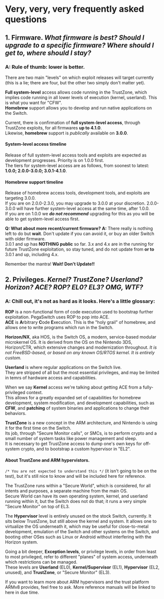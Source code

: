 # Very, very, very frequently asked questions

## 1. **Firmware.** *What firmware is best? Should I upgrade to a specific firmware? Where should I get to, where should I stay?*

### **A**: Rule of thumb: **lower is better**.

There are two main "levels" on which exploit releases will target currently (this is a lie; there are four, but the other two simply don't matter yet).

**Full system-level** access allows code running in the TrustZone, which implies code running in all lower levels of execution (kernel, userland). This is what you want for "CFW".  
**Homebrew** support allows you to develop and run native applications on the Switch.

Current, there is confirmation of **full system-level access**, through TrustZone exploits, for all firmwares **up to 4.1.0**.  
Likewise, **homebrew** support is *publically* available on **3.0.0**.

#### **System-level access timeline**

Release of full system-level access tools and exploits are expected as development progresses. Priority is on 1.0.0 first.  
The tiers for system-level access are as follows, from soonest to latest: **1.0.0; 2.0.0-3.0.0; 3.0.1-4.1.0**.

#### **Homebrew support timeline**

Release of homebrew access tools, development tools, and exploits are targeting 3.0.0.  
If you are on 2.0.0-2.3.0, you may upgrade to 3.0.0 at your discretion. 2.0.0-3.0.0 will have further system-level access at the same time, after 1.0.0.  
If you are on 1.0.0 we ***do not recommend*** upgrading for this as you will be able to get system-level access first.

**Q: What about more recent/current firmware?**
**A:** There really is nothing left to do but **wait**. Don't update if you can avoid it, or buy an older Switch with older firmware.  
3.0.1 and up has **NOTHING public** so far. 3.x and 4.x are in the running for future TrustZone exploitation, so stay tuned, and do not update from **or to** 3.0.1 and up, including 4.x.

Remember the mantra! **Wait! Don't Update!!**

## 2. **Privileges**. *Kernel? TrustZone? Userland? Horizon? ACE? ROP? EL0? EL3? OMG, WTF?*

### **A:** Chill out, it's not as hard as it looks. Here's a little glossary:

**ROP** is a non-functional form of code execution used to bootstrap further exploitation. PegaSwitch uses ROP to pop into ACE.  
**ACE** is **A**rbitrary **C**ode **E**xecution. This is the "holy grail" of homebrew, and allows one to write programs which run in the Switch.

**Horizon/NX**, aka HOS, is the Switch OS, a modern, service-based modular microkernel OS. It is derived from the OS on the Nintendo 3DS, Horizon/CTR, which extensive changes and modernization throughout. *It is not FreeBSD-based, or based on any known OS/RTOS kernel. It is entirely custom.*

**Userland** is where regular applications on the Switch live.  
They are stripped of all but the most essential privileges, and may be limited in temrs of hardware access and capabilities.

When we say **Kernel** access we're talking about getting ACE from a fully-privileged context.  
This allows for a greatly expanded set of capabilities for homebrew development, system modification, and development capabilities, such as **CFW**, and **patching** of system binaries and applications to change their behaviors.

**TrustZone** is a new concept in the ARM architecture, and Nintendo is using it for the first time on the Switch.  
Its job, through "Secure Monitor calls", or SMCs, is to perform crypto and a small number of system tasks like power management and sleep.  
It is necessary to get TrustZone access to dump one's own keys for off-system crypto, and to bootstrap a custom hypervisor in "EL2".

#### **About TrustZone and ARM hypervistors.**

`/* You are not expected to understand this */` (it isn't going to be on the test), but it's still nice to know and will be included here for reference.

The TrustZone runs within a "Secure World", which is considered, for all intents and purposes, a separate machine from the main OS.  
Secure World can have its own operating system, kernel, and userland running within it, but the Switch does not do that; it runs a very simple "Secure Monitor" on top of EL3.

The **Hypervisor** level is entirely unused on the stock Switch, currently. It sits below TrustZone, but still above the kernel and system. It allows one to virtualize the OS underneath it, which may be useful for close-to-metal development, emulation of the Switch and other systems on the Switch, and booting other OSes such as Linux or Android without interfering with the Horizon system.

Going a bit deeper, **Exception levels**, or privilege levels, in order from least to most privileged, refer to different "planes" of system access, underneath which restrictions can be managed.  
These levels are **Userland** (EL0), **Kernel/Supervisor** (EL1), **Hypervisor** (EL2, unused), and **TrustZone**, or "Secure Monitor" (EL3).

If you want to learn more about ARM hypervisors and the trust platform ARMv8 provides, feel free to ask. More reference manuals will be linked to here in due time.
